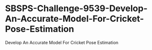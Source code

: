 # SBSPS-Challenge-9539-Develop-An-Accurate-Model-For-Cricket-Pose-Estimation
Develop An Accurate Model For Cricket Pose Estimation

